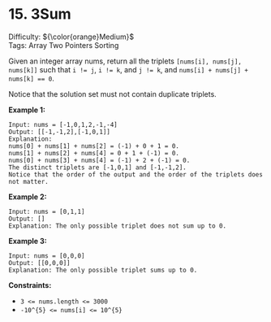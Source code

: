 # 15. 3Sum
Difficulty: ${\color{orange}Medium}$ \
Tags: Array Two Pointers Sorting



Given an integer array nums, return all the triplets `[nums[i], nums[j], nums[k]]` such that `i != j`, `i != k`, and `j != k`, and `nums[i] + nums[j] + nums[k] == 0`.

Notice that the solution set must not contain duplicate triplets.



**Example 1:**

```
Input: nums = [-1,0,1,2,-1,-4]
Output: [[-1,-1,2],[-1,0,1]]
Explanation:
nums[0] + nums[1] + nums[2] = (-1) + 0 + 1 = 0.
nums[1] + nums[2] + nums[4] = 0 + 1 + (-1) = 0.
nums[0] + nums[3] + nums[4] = (-1) + 2 + (-1) = 0.
The distinct triplets are [-1,0,1] and [-1,-1,2].
Notice that the order of the output and the order of the triplets does not matter.
```
**Example 2:**

```
Input: nums = [0,1,1]
Output: []
Explanation: The only possible triplet does not sum up to 0.
```
**Example 3:**

```
Input: nums = [0,0,0]
Output: [[0,0,0]]
Explanation: The only possible triplet sums up to 0.
```


**Constraints:**

* `3 <= nums.length <= 3000`
* `-10^{5} <= nums[i] <= 10^{5}`
